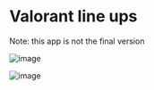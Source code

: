 # Valorant line ups

Note: this app is not the final version 

![image](https://user-images.githubusercontent.com/63163036/126069771-1640917c-ccd5-4a94-acf9-c222d30f04e8.png)

![image](https://user-images.githubusercontent.com/63163036/126069782-c1b41530-baef-4792-a76a-5d4249c05e33.png)
